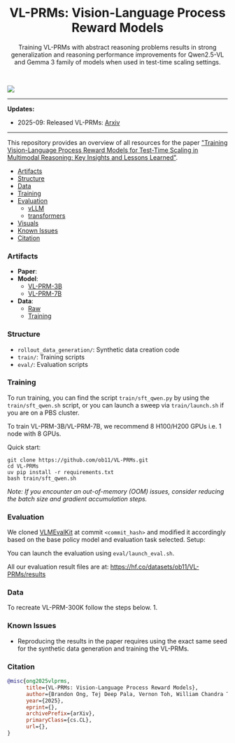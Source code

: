 <div align="center">
  <h1>VL-PRMs: Vision-Language Process Reward Models</h1>
  <p>Training VL-PRMs with abstract reasoning problems results in strong generalization and reasoning performance improvements for Qwen2.5-VL and Gemma 3 family of models when used in test-time scaling settings.
 </p>
</div>
<br>

![](visuals/)

****************************************************************

**Updates:**

* 2025-09: Released VL-PRMs: [Arxiv]()

****************************************************************

This repository provides an overview of all resources for the paper ["Training Vision-Language Process Reward Models for Test-Time Scaling in Multimodal Reasoning: Key Insights and Lessons Learned"]().

- [Artifacts](#artifacts)
- [Structure](#structure)
- [Data](#data)
- [Training](#training)
- [Evaluation](#evaluation)
    - [vLLM](#vllm)
    - [transformers](#transformers)
- [Visuals](#visuals)
- [Known Issues](#known-issues)
- [Citation](#citation)

### Artifacts

- **Paper**: 
- **Model**:
    - [VL-PRM-3B](https://huggingface.co/ob11/Q3B_mc0_sr_mc0_full_bs2_gs4_lr1e-5_VF_0827_1452)
    - [VL-PRM-7B](https://huggingface.co/ob11/Q7B_mc0_sr_mc0_full_bs2_gs4_lr1e-5_VF_0826_2309)
- **Data**: 
    - [Raw]()
    - [Training]()

### Structure

- `rollout_data_generation/`: Synthetic data creation code
- `train/`: Training scripts
- `eval/`: Evaluation scripts

### Training


To run training, you can find the script `train/sft_qwen.py` by using the `train/sft_qwen.sh` script, or you can launch a sweep via `train/launch.sh` if you are on a PBS cluster.

To train VL-PRM-3B/VL-PRM-7B, we recommend 8 H100/H200 GPUs i.e. 1 node with 8 GPUs.

Quick start:
```
git clone https://github.com/ob11/VL-PRMs.git
cd VL-PRMs
uv pip install -r requirements.txt
bash train/sft_qwen.sh
```
*Note: If you encounter an out-of-memory (OOM) issues, consider reducing the batch size and gradient accumulation steps.*

### Evaluation

We cloned [VLMEvalKit](https://github.com/open-compass/VLMEvalKit) at commit `<commit_hash>` and modified it accordingly based on the base policy model and evaluation task selected. Setup:

You can launch the evaluation using `eval/launch_eval.sh`. 

All our evaluation result files are at: https://hf.co/datasets/ob11/VL-PRMs/results

### Data

To recreate VL-PRM-300K follow the steps below. 
1. 

### Known Issues

- Reproducing the results in the paper requires using the exact same seed for the synthetic data generation and training the VL-PRMs.

### Citation

```bibtex
@misc{ong2025vlprms,
      title={VL-PRMs: Vision-Language Process Reward Models}, 
      author={Brandon Ong, Tej Deep Pala, Vernon Toh, William Chandra Tjhi and Soujanya Poria},
      year={2025},
      eprint={},
      archivePrefix={arXiv},
      primaryClass={cs.CL},
      url={}, 
}
```